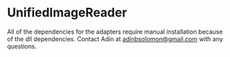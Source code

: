 # UnifiedImageReader

All of the dependencies for the adapters require manual installation because of the dll dependencies. Contact Adin at adinbsolomon@gmail.com with any questions.
